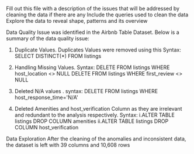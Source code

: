 Fill out this file with a description of the issues that will be addressed by cleaning the data if there are any
Include the queries used to clean the data
Explore the data to reveal shape, patterns and its overview 

Data Quality Issue was identified in the Airbnb Table Dataset. Below is a summary of the data quality issue:

1. Duplicate Values. Duplicates Values were removed using this Syntax:
 SELECT DISTINCT(*) FROM listings

2. Handling Missing Values. Syntax:
DELETE FROM listings WHERE host_location <> NULL
DELETE FROM listings WHERE first_review <> NULL

3. Deleted N/A values . syntax:
DELETE FROM listings
WHERE host_response_time='N/A'


5. Deleted Amenities and host_verification Column as they are irrelevant and redundant to the analysis respectively. Syntax:
i.ALTER TABLE listings
DROP COLUMN amenities
ii.ALTER TABLE listings
DROP COLUMN host_verification

Data Exploration
After the cleaning of the anomalies and inconsistent data, the dataset is left with 39 columns and 10,608 rows


			


